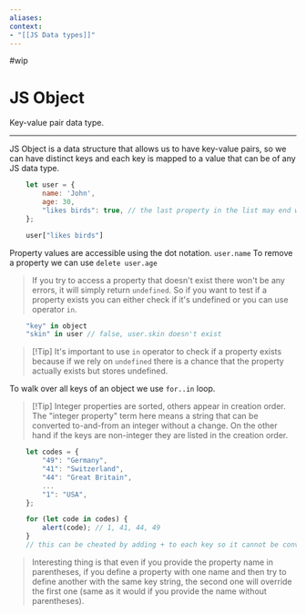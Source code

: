 ```yaml
---
aliases:
context:
- "[[JS Data types]]"
---
```


#wip

# JS Object

Key-value pair data type.

---
JS Object is a data structure that allows us to have key-value pairs, so we can have distinct keys and each key is mapped to a value that can be of any JS data type.
``` js 
    let user = {
        name: 'John',
        age: 30,
        "likes birds": true, // the last property in the list may end with a comma ("trailing" or "hanging" comma)
    };

    user["likes birds"]
```
Property values are accessible using the dot notation. `user.name`
To remove a property we can use `delete user.age`

> If you try to access a property that doesn't exist there won't be any errors, it will simply return `undefined`.
> So if you want to test if a property exists you can either check if it's undefined or you can use operator `in`.
``` js
    "key" in object
    "skin" in user // false, user.skin doesn't exist
```

> [!Tip] It's important to use `in` operator to check if a property exists because if we rely on `undefined` there is a chance that the property actually exists but stores undefined.

To walk over all keys of an object we use `for..in` loop.

> [!Tip] Integer properties are sorted, others appear in creation order. The "integer property" term here means a string that can be converted to-and-from an integer without a change.
> On the other hand if the keys are non-integer they are listed in the creation order.
``` js
    let codes = {
        "49": "Germany",
        "41": "Switzerland",
        "44": "Great Britain",
        ...
        "1": "USA",
    };

    for (let code in codes) {
        alert(code); // 1, 41, 44, 49
    }
    // this can be cheated by adding + to each key so it cannot be converted to an integer
```

> Interesting thing is that even if you provide the property name in parentheses, if you define a property with one name and then try to define another with the same key string, the second one will override the first one (same as it would if you provide the name without parentheses).


